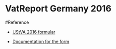 # VatReport Germany 2016

#Reference

* [UStVA 2016 formular](http://www.finanzamt.bayern.de/Informationen/Formulare/Weitere_Themen_A_bis_Z/Umsatzsteuer-Voranmeldung/USt_1_A-2016.pdf)

* [Documentation for the form](http://www.finanzamt.bayern.de/Informationen/Formulare/Weitere_Themen_A_bis_Z/Umsatzsteuer-Voranmeldung/USt_1_E-2016.pdf)

